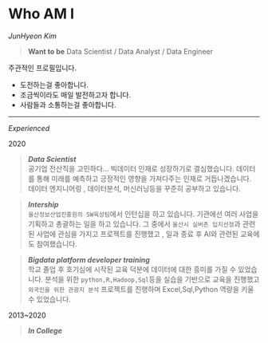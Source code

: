 
# Who AM I

*JunHyeon Kim* 

> **Want to be** 
> Data Scientist / Data Analyst / Data Engineer


 주관적인 프로필입니다.

* 도전하는걸 좋아합니다. 
* 조금씩이라도 매일 발전하고자 합니다.
* 사람들과 소통하는걸 좋아합니다.

---

_Experienced_

2020
>***Data Scientist***<br>
공기업 전산직을 고민하다... 빅데이터 인재로 성장하기로 결심했습니다. 데이터를 통해 미래를 예측하고 긍정적인 영향을 가져다주는 인재로 거듭나겠습니다. 데이터 엔지니어링 , 데이터분석, 머신러닝등을 꾸준히 공부하고 있습니다.

>***Intership***<br>
 `울산정보산업진흥원의 SW육성팀`에서 인턴십을 하고 있습니다. 기관에선 여러 사업을 기획하고 총괄하는 일을 하고 있습니다. 그 중에서 `울산시 실버존 입지선정`과 관련된 사업에 관심을 가지고  프로젝트를 진행했고 , 일과 종료 후 AI와 관련된 교육에도 참여했습니다.

>***Bigdata platform developer training***<br>
학교 졸업 후 호기심에 시작된 교육 덕분에 데이터에 대한 흥미를 가질 수 있었습니다.
분석을 위한 `python,R,Hadoop,Sql`등을 실습을 기반으로 교육을 진행했고 `외국인을 위한 관광지 분석` 프로젝트를 진행하며 Excel,Sql,Python 역량을 키울 수 있었습니다.

2013~2020
>***In College***

